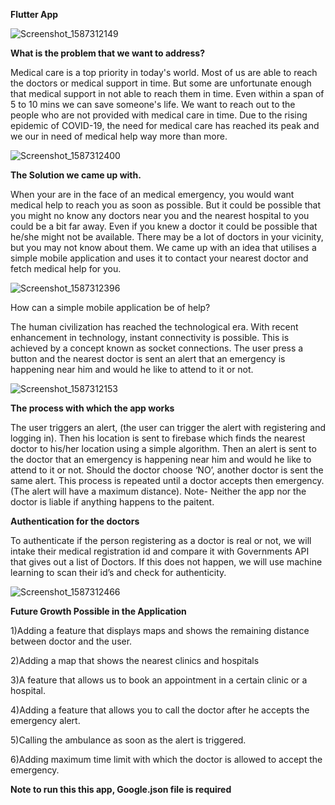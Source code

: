 
**Flutter App**

![Screenshot_1587312149](https://user-images.githubusercontent.com/52973501/79696268-62f43480-8299-11ea-860e-f610eee2cdd2.png)


**What is the problem that we want to address?**

Medical care is a top priority in today's world. Most of us are able to reach the doctors or medical support in time. But some are unfortunate enough that medical support in not able to reach them in time. Even within a span of 5 to 10 mins we can save someone's life. We want to reach out to the people who are not provided with medical care in time. Due to the rising epidemic of COVID-19, the need for medical care has reached its peak and we our in need of medical help way more than more.

![Screenshot_1587312400](https://user-images.githubusercontent.com/52973501/79696346-c2eadb00-8299-11ea-8242-c92b518f1119.png)

**The Solution we came up with.**

When your are in the face of an medical emergency, you would want medical help to reach you as soon as possible. But it could be possible that you might no know any doctors near you and the nearest hospital to you could be a bit far away. Even if you knew a doctor it could be possible that he/she might not be available. There may be a lot of doctors in your vicinity, but you may not know about them. We came up with an idea that utilises a simple mobile application and uses it to contact your nearest doctor and fetch medical help for you.

![Screenshot_1587312396](https://user-images.githubusercontent.com/52973501/79696331-ad75b100-8299-11ea-8357-bd0a8642abb3.png)


How can a simple mobile application be of help?

The human civilization has reached the technological era. With recent enhancement in technology, instant  connectivity is possible. This is achieved by a concept known as socket connections. The user press a button and the nearest doctor is sent an alert that an emergency is happening near him and would he like to attend to it or not.


![Screenshot_1587312153](https://user-images.githubusercontent.com/52973501/79696361-dac25f00-8299-11ea-9660-df99c35befb6.png)

**The process with which the app works**

The user triggers an alert, (the user can trigger the alert with registering and logging in). Then his location is sent to firebase which finds the nearest doctor to his/her location using a simple algorithm. Then an alert is sent to the doctor that an emergency is happening near him and would he like to attend to it or not. Should the doctor choose ‘NO’, another doctor is sent the same alert. This process is repeated until a doctor accepts then emergency.(The alert will have a maximum distance).
Note- Neither the app nor the doctor is liable if anything happens to the paitent.

**Authentication for the doctors**

To authenticate if the person registering as a doctor is real or not, we will intake their medical registration id and compare it with Governments API that gives out a list of Doctors. If this does not happen, we will use machine learning to scan their id’s and check for authenticity.

![Screenshot_1587312466](https://user-images.githubusercontent.com/52973501/79696372-eada3e80-8299-11ea-891d-bd94bbfe040b.png)

**Future Growth Possible in the Application**

1)Adding a feature that displays maps  and shows the remaining distance between doctor and the user.

2)Adding a map that shows the nearest clinics and hospitals

3)A feature that allows us to book an appointment in a certain clinic or a hospital.

4)Adding a feature that allows you to call  the doctor after he accepts the emergency alert.

5)Calling the ambulance as soon as the alert is triggered.

6)Adding maximum time limit with which the doctor is allowed to accept the emergency.


**Note to run this this app, Google.json file is required**
